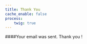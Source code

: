 ```yaml
---
title: Thank You
cache_enable: false
process:
    twig: true
---
```


####Your email was sent. Thank you !